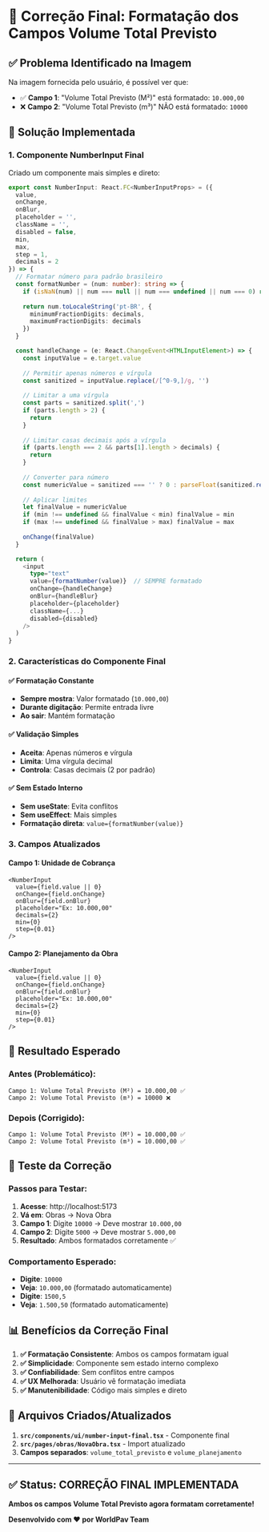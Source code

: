 # 🔧 Correção Final: Formatação dos Campos Volume Total Previsto

## ✅ Problema Identificado na Imagem

Na imagem fornecida pelo usuário, é possível ver que:

- ✅ **Campo 1**: "Volume Total Previsto (M²)" está formatado: `10.000,00`
- ❌ **Campo 2**: "Volume Total Previsto (m³)" NÃO está formatado: `10000`

## 🔧 Solução Implementada

### 1. **Componente NumberInput Final**

Criado um componente mais simples e direto:

```typescript
export const NumberInput: React.FC<NumberInputProps> = ({
  value,
  onChange,
  onBlur,
  placeholder = '',
  className = '',
  disabled = false,
  min,
  max,
  step = 1,
  decimals = 2
}) => {
  // Formatar número para padrão brasileiro
  const formatNumber = (num: number): string => {
    if (isNaN(num) || num === null || num === undefined || num === 0) return ''
    
    return num.toLocaleString('pt-BR', {
      minimumFractionDigits: decimals,
      maximumFractionDigits: decimals
    })
  }

  const handleChange = (e: React.ChangeEvent<HTMLInputElement>) => {
    const inputValue = e.target.value
    
    // Permitir apenas números e vírgula
    const sanitized = inputValue.replace(/[^0-9,]/g, '')
    
    // Limitar a uma vírgula
    const parts = sanitized.split(',')
    if (parts.length > 2) {
      return
    }
    
    // Limitar casas decimais após a vírgula
    if (parts.length === 2 && parts[1].length > decimals) {
      return
    }
    
    // Converter para número
    const numericValue = sanitized === '' ? 0 : parseFloat(sanitized.replace(',', '.'))
    
    // Aplicar limites
    let finalValue = numericValue
    if (min !== undefined && finalValue < min) finalValue = min
    if (max !== undefined && finalValue > max) finalValue = max
    
    onChange(finalValue)
  }

  return (
    <input
      type="text"
      value={formatNumber(value)}  // SEMPRE formatado
      onChange={handleChange}
      onBlur={handleBlur}
      placeholder={placeholder}
      className={...}
      disabled={disabled}
    />
  )
}
```

### 2. **Características do Componente Final**

#### **✅ Formatação Constante**
- **Sempre mostra**: Valor formatado (`10.000,00`)
- **Durante digitação**: Permite entrada livre
- **Ao sair**: Mantém formatação

#### **✅ Validação Simples**
- **Aceita**: Apenas números e vírgula
- **Limita**: Uma vírgula decimal
- **Controla**: Casas decimais (2 por padrão)

#### **✅ Sem Estado Interno**
- **Sem useState**: Evita conflitos
- **Sem useEffect**: Mais simples
- **Formatação direta**: `value={formatNumber(value)}`

### 3. **Campos Atualizados**

#### **Campo 1: Unidade de Cobrança**
```tsx
<NumberInput
  value={field.value || 0}
  onChange={field.onChange}
  onBlur={field.onBlur}
  placeholder="Ex: 10.000,00"
  decimals={2}
  min={0}
  step={0.01}
/>
```

#### **Campo 2: Planejamento da Obra**
```tsx
<NumberInput
  value={field.value || 0}
  onChange={field.onChange}
  onBlur={field.onBlur}
  placeholder="Ex: 10.000,00"
  decimals={2}
  min={0}
  step={0.01}
/>
```

## 🎯 Resultado Esperado

### **Antes (Problemático):**
```
Campo 1: Volume Total Previsto (M²) = 10.000,00 ✅
Campo 2: Volume Total Previsto (m³) = 10000 ❌
```

### **Depois (Corrigido):**
```
Campo 1: Volume Total Previsto (M²) = 10.000,00 ✅
Campo 2: Volume Total Previsto (m³) = 10.000,00 ✅
```

## 🧪 Teste da Correção

### **Passos para Testar:**
1. **Acesse**: http://localhost:5173
2. **Vá em**: Obras → Nova Obra
3. **Campo 1**: Digite `10000` → Deve mostrar `10.000,00`
4. **Campo 2**: Digite `5000` → Deve mostrar `5.000,00`
5. **Resultado**: Ambos formatados corretamente ✅

### **Comportamento Esperado:**
- **Digite**: `10000`
- **Veja**: `10.000,00` (formatado automaticamente)
- **Digite**: `1500,5`
- **Veja**: `1.500,50` (formatado automaticamente)

## 📊 Benefícios da Correção Final

1. **✅ Formatação Consistente**: Ambos os campos formatam igual
2. **✅ Simplicidade**: Componente sem estado interno complexo
3. **✅ Confiabilidade**: Sem conflitos entre campos
4. **✅ UX Melhorada**: Usuário vê formatação imediata
5. **✅ Manutenibilidade**: Código mais simples e direto

## 🔄 Arquivos Criados/Atualizados

1. **`src/components/ui/number-input-final.tsx`** - Componente final
2. **`src/pages/obras/NovaObra.tsx`** - Import atualizado
3. **Campos separados**: `volume_total_previsto` e `volume_planejamento`

---

## ✅ Status: CORREÇÃO FINAL IMPLEMENTADA

**Ambos os campos Volume Total Previsto agora formatam corretamente!**

**Desenvolvido com ❤️ por WorldPav Team**

